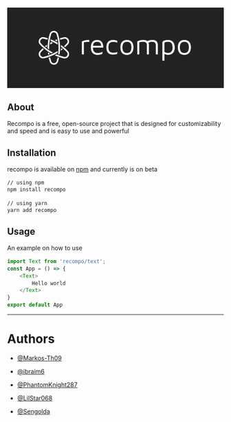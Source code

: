 ![recompo logo](https://raw.githubusercontent.com/recompo/recompo/main/images/banner-dark.png)

## About
Recompo is a free, open-source project that is designed for customizability and speed and is easy to use and powerful 

## Installation
recompo is available on [npm](https://npmjs.com) and currently is on beta

```
// using npm
npm install recompo

// using yarn
yarn add recompo
```
## Usage

An example on how to use

```ts
import Text from 'recompo/text';
const App = () => {
    <Text>
        Hello world
    </Text>
}
export default App
```

---

# Authors
- [@Markos-Th09](https://github.com/Markos-Th09)

- [@ibraim6](https://github.com/ibraim6)

- [@PhantomKnight287](https://github.com/PhantomKnight287)

- [@LilStar068](https://github.com/LilStar068)

- [@Sengolda](https://github.com/Sengolda)
